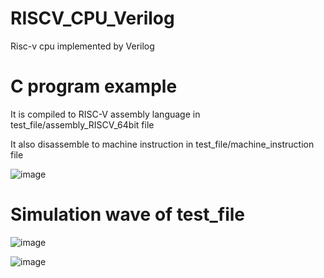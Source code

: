 # RISCV_CPU_Verilog
Risc-v cpu implemented by Verilog

<h1>C program example</h1>
<p>It is compiled to RISC-V assembly language in test_file/assembly_RISCV_64bit file</p>
<p>It also disassemble to machine instruction in test_file/machine_instruction file</p>

![image](https://github.com/StrongTyphoon/RISCV_CPU_Verilog/assets/98576512/4226ede0-7f00-4587-a47e-95843cdb16a9)

<h1>Simulation wave of test_file</h1>

![image](https://github.com/StrongTyphoon/RISCV_CPU_Verilog/assets/98576512/c60eef75-9b68-4147-ad04-ee8e21d413f5)

![image](https://github.com/StrongTyphoon/RISCV_CPU_Verilog/assets/98576512/497003f0-1dcc-492a-a01a-74a83efb96ca)
